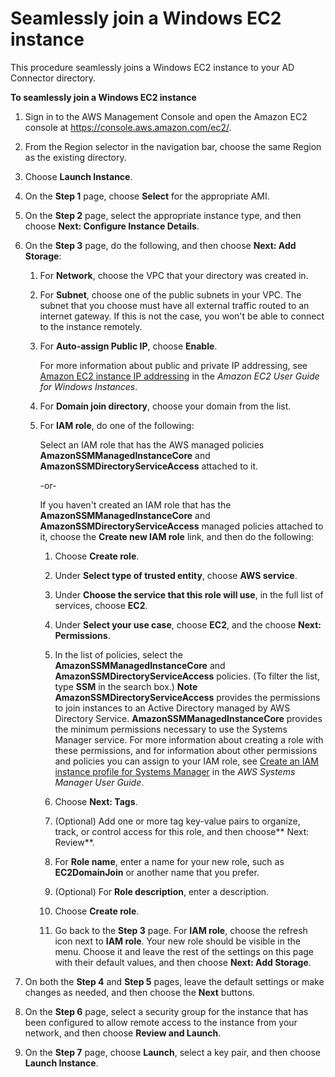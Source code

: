 # Seamlessly join a Windows EC2 instance<a name="ad_connector_launching_instance"></a>

This procedure seamlessly joins a Windows EC2 instance to your AD Connector directory\.

**To seamlessly join a Windows EC2 instance**

1. Sign in to the AWS Management Console and open the Amazon EC2 console at [https://console\.aws\.amazon\.com/ec2/](https://console.aws.amazon.com/ec2/)\.

1. From the Region selector in the navigation bar, choose the same Region as the existing directory\.

1. Choose **Launch Instance**\.

1. On the **Step 1** page, choose **Select** for the appropriate AMI\.

1. On the **Step 2** page, select the appropriate instance type, and then choose **Next: Configure Instance Details**\.

1. On the **Step 3** page, do the following, and then choose **Next: Add Storage**:

   1. For **Network**, choose the VPC that your directory was created in\.

   1. For **Subnet**, choose one of the public subnets in your VPC\. The subnet that you choose must have all external traffic routed to an internet gateway\. If this is not the case, you won't be able to connect to the instance remotely\.

   1. For **Auto\-assign Public IP**, choose **Enable**\.

      For more information about public and private IP addressing, see [Amazon EC2 instance IP addressing](https://docs.aws.amazon.com/AWSEC2/latest/WindowsGuide/using-instance-addressing.html) in the *Amazon EC2 User Guide for Windows Instances*\.

   1. For **Domain join directory**, choose your domain from the list\. 

   1. For **IAM role**, do one of the following:

      Select an IAM role that has the AWS managed policies **AmazonSSMManagedInstanceCore** and **AmazonSSMDirectoryServiceAccess** attached to it\.

      \-or\-

      If you haven't created an IAM role that has the **AmazonSSMManagedInstanceCore** and **AmazonSSMDirectoryServiceAccess** managed policies attached to it, choose the **Create new IAM role** link, and then do the following:

      1. Choose **Create role**\.

      1. Under **Select type of trusted entity**, choose **AWS service**\.

      1. Under **Choose the service that this role will use**, in the full list of services, choose **EC2**\.

      1. Under **Select your use case**, choose **EC2**, and the choose **Next: Permissions**\.

      1. In the list of policies, select the **AmazonSSMManagedInstanceCore** and **AmazonSSMDirectoryServiceAccess** policies\. \(To filter the list, type **SSM** in the search box\.\) 
**Note**  
**AmazonSSMDirectoryServiceAccess** provides the permissions to join instances to an Active Directory managed by AWS Directory Service\. **AmazonSSMManagedInstanceCore** provides the minimum permissions necessary to use the Systems Manager service\. For more information about creating a role with these permissions, and for information about other permissions and policies you can assign to your IAM role, see [Create an IAM instance profile for Systems Manager](https://docs.aws.amazon.com/systems-manager/latest/userguide/setup-instance-profile.html) in the *AWS Systems Manager User Guide*\.

      1. Choose **Next: Tags**\.

      1. \(Optional\) Add one or more tag key\-value pairs to organize, track, or control access for this role, and then choose** Next: Review**\.

      1. For **Role name**, enter a name for your new role, such as **EC2DomainJoin** or another name that you prefer\.

      1. \(Optional\) For **Role description**, enter a description\.

      1. Choose **Create role**\.

      1. Go back to the **Step 3** page\. For **IAM role**, choose the refresh icon next to **IAM role**\. Your new role should be visible in the menu\. Choose it and leave the rest of the settings on this page with their default values, and then choose **Next: Add Storage**\.

1. On both the **Step 4** and **Step 5** pages, leave the default settings or make changes as needed, and then choose the **Next** buttons\.

1. On the **Step 6** page, select a security group for the instance that has been configured to allow remote access to the instance from your network, and then choose **Review and Launch**\.

1. On the **Step 7** page, choose **Launch**, select a key pair, and then choose **Launch Instance**\.